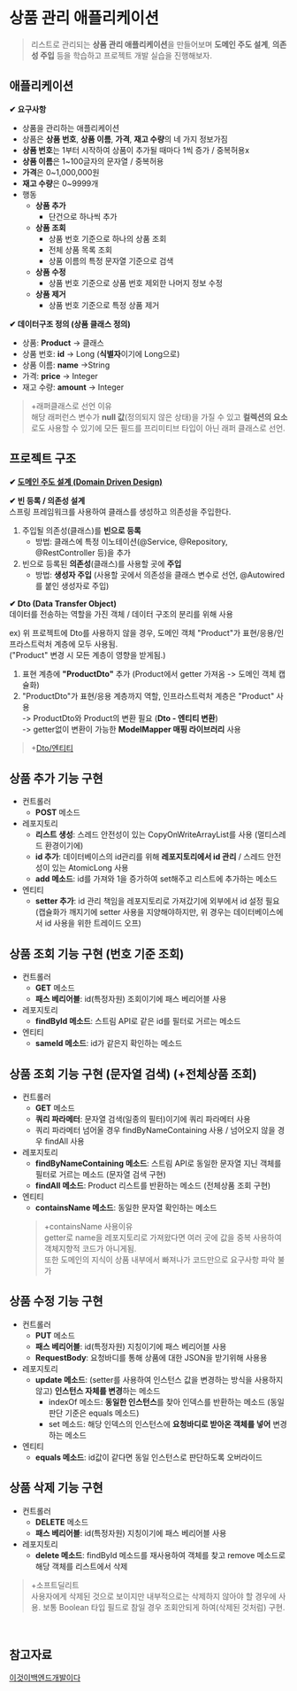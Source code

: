 # **상품 관리 애플리케이션**
> 리스트로 관리되는 **상품 관리 애플리케이션**을 만들어보며 **도메인 주도 설계**, **의존성 주입** 등을 학습하고 프로젝트 개발 실습을 진행해보자.
  
## 애플리케이션
    
**✔ 요구사항**
- 상품을 관리하는 애플리케이션
- 상품은 **상품 번호**, **상품 이름**, **가격**, **재고 수량**의 네 가지 정보가짐
- **상품 번호**는 1부터 시작하여 상품이 추가될 때마다 1씩 증가 /  중복허용x
- **상품 이름**은 1~100글자의 문자열 / 중복허용
- **가격**은 0~1,000,000원
- **재고 수량**은 0~9999개 
- 행동 
    - **상품 추가**
        - 단건으로 하나씩 추가 
    - **상품 조회**
        - 상품 번호 기준으로 하나의 상품 조회
        - 전체 상품 목록 조회
        - 상품 이름의 특정 문자열 기준으로 검색 
    - **상품 수정**
        - 상품 번호 기준으로 상품 번호 제외한 나머지 정보 수정
    - **상품 제거**
        - 상품 번호 기준으로 특정 상품 제거


**✔ 데이터구조 정의 (상품 클래스 정의)**
- 상품: **Product** -> 클래스
- 상품 번호: **id** -> Long (**식별자**이기에 Long으로)
- 상품 이름: **name** ->String
- 가격: **price** -> Integer
- 재고 수량: **amount** -> Integer

>+래퍼클래스로 선언 이유      
해당 래퍼런스 변수가 **null 값**(정의되지 않은 상태)을 가질 수 있고 
**컬렉션의 요소**로도 사용할 수 있기에 모든 필드를 프리미티브 타입이 아닌
래퍼 클래스로 선언. 

## 프로젝트 구조
**✔ [도메인 주도 설계 (Domain Driven Design)](https://github.com/dbalsk/TIL/blob/main/SpringBoot/%EB%8F%84%EB%A9%94%EC%9D%B8%EC%A3%BC%EB%8F%84%EC%84%A4%EA%B3%84.md)**  


**✔ 빈 등록 / 의존성 설계**   
스프링 프레임워크를 사용하여 클래스를 생성하고 의존성을 주입한다. 
1. 주입될 의존성(클래스)를 **빈으로 등록**  
    - 방법: 클래스에 특정 이노테이션(@Service, @Repository, @RestController 등)을 추가
2. 빈으로 등록된 **의존성**(클래스)를 사용할 곳에 **주입**    
    - 방법: **생성자 주입** (사용할 곳에서 의존성을 클래스 변수로 선언, 
    @Autowired를 붙인 생성자로 주입)

**✔ Dto (Data Transfer Object)**  
데이터를 전송하는 역할을 가진 객체 / 데이터 구조의 분리를 위해 사용   

ex) 위 프로젝트에 Dto를 사용하지 않을 경우, 도메인 객체 "Product"가 표현/응용/인프라스트럭처 계층에 모두 사용됨.   
("Product" 변경 시 모든 계층이 영향을 받게됨.)  
1. 표현 계층에 **"ProductDto"** 추가 (Product에서 getter 가져옴 -> 도메인 객체 캡슐화) 
2. "ProductDto"가 표현/응용 계층까지 역할, 인프라스트럭처 계층은 "Product" 사용     
    -> ProductDto와 Product의 변환 필요 (**Dto - 엔티티 변환**)  
    -> getter없이 변환이 가능한 **ModelMapper 매핑 라이브러리** 사용 

>+[Dto/엔티티](https://github.com/dbalsk/TIL/blob/main/SpringBoot/Dto-%EC%97%94%ED%8B%B0%ED%8B%B0.md)

## 상품 추가 기능 구현
- 컨트롤러
    - **POST** 메소드
- 레포지토리 
    - **리스트 생성**: 스레드 안전성이 있는 CopyOnWriteArrayList를 사용 (멀티스레드 환경이기에)  
    - **id 추가**: 데이터베이스의 id관리를 위해 **레포지토리에서 id 관리** / 스레드 안전성이 있는 AtomicLong 사용 
    - **add 메소드**: id를 가져와 1을 증가하여 set해주고 리스트에 추가하는 메소드
- 엔티티
    - **setter 추가**: id 관리 책임을 레포지토리로 가져갔기에 외부에서 id 설정 필요  
    (캡슐화가 깨지기에 setter 사용을 지양해야하지만, 위 경우는 데이터베이스에서 id 사용을 위한 트레이드 오프)
## 상품 조회 기능 구현 (번호 기준 조회)
- 컨트롤러 
    - **GET** 메소드
    - **패스 베리어블**: id(특정자원) 조회이기에 패스 베리어블 사용
- 레포지토리 
    - **findById 메소드**: 스트림 API로 같은 id를 필터로 거르는 메소드
- 엔티티
    - **sameId 메소드**: id가 같은지 확인하는 메소드 
## 상품 조회 기능 구현 (문자열 검색) (+전체상품 조회)
- 컨트롤러 
    - **GET** 메소드
    - **쿼리 파라메터**: 문자열 검색(일종의 필터)이기에 쿼리 파라메터 사용
    - 쿼리 파라메터 넘어올 경우 findByNameContaining 사용 / 넘어오지 않을 경우 findAll 사용
- 레포지토리 
    - **findByNameContaining 메소드**: 스트림 API로 동일한 문자열 지닌 객체를 필터로 거르는 메소드 (문자열 검색 구현)
    - **findAll 메소드**: Product 리스트를 반환하는 메소드 (전체상품 조회 구현)
- 엔티티
    - **containsName 메소드**: 동일한 문자열 확인하는 메소드 
    >+containsName 사용이유  
    >getter로 name을 레포지토리로 가져왔다면 여러 곳에 값을 중복 사용하여 객체지향적 코드가 아니게됨.  
    >또한 도메인의 지식이 상품 내부에서 빠져나가 코드만으로 요구사항 파악 불가
    
## 상품 수정 기능 구현
- 컨트롤러 
    - **PUT** 메소드
    - **패스 베리어블**: id(특정자원) 지칭이기에 패스 베리어블 사용
    - **RequestBody**: 요청바디를 통해 상품에 대한 JSON을 받기위해 사용용  
- 레포지토리 
    - **update 메소드**: (setter를 사용하여 인스턴스 값을 변경하는 방식을 사용하지 않고) **인스턴스 자체를 변경**하는 메소드
        - indexOf 메소드: **동일한 인스턴스**를 찾아 인덱스를 반환하는 메소드 (동일 판단 기준은 equals 메소드)
        - set 메소드: 해당 인덱스의 인스턴스에 **요청바디로 받아온 객체를 넣어** 변경하는 메소드 
- 엔티티
    - **equals 메소드**: id값이 같다면 동일 인스턴스로 판단하도록 오버라이드

## 상품 삭제 기능 구현
- 컨트롤러 
    - **DELETE** 메소드
    - **패스 베리어블**: id(특정자원) 지칭이기에 패스 베리어블 사용
- 레포지토리 
    - **delete 메소드**: findById 메소드를 재사용하여 객체를 찾고 remove 메소드로 해당 객체를 리스트에서 삭제
>+소프트딜리트  
>사용자에게 삭제된 것으로 보이지만 내부적으로는 삭제하지 않아야 할 경우에 사용. 보통 Boolean 타입 필드로 참일 경우 조회안되게 하여(삭제된 것처럼) 구현.
</br>

## 참고자료
[이것이백엔드개발이다](https://product.kyobobook.co.kr/detail/S000211834105)  

